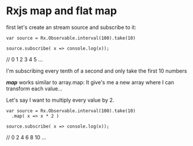 # Rxjs map and flat map

first let's create an stream source and subscribe to it:

```
var source = Rx.Observable.interval(100).take(10)

source.subscribe( x => console.log(x));
```

// 0  1  2  3  4  5  ...


I'm subscribing every tenth of a second and only take the first 10 numbers

***map*** works similar to array.map: It give's me a new array where I can transform each value...

Let's say I want to multiply every value by 2.

```
var source = Rx.Observable.interval(100).take(10)
  .map( x => x * 2 )

source.subscribe( x => console.log(x));
```

// 0  2  4  6  8  10 ...

